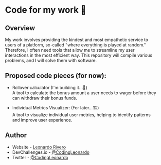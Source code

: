# Code for my work 🎰

## Overview

My work involves providing the kindest and most empathetic service to users of a platform, so-called "where everything is played at random." Therefore, I often need tools that allow me to streamline my user interactions in the most efficient way. This repository will compile various problems, and I will solve them with software.

## Proposed code pieces (for now):

- Rollover calculator (I'm building it...🚧)
  <br />
  A tool to calculate the bonus amount a user needs to wager before they can withdraw their bonus funds.

- Individual Metrics Visualizer: (For later...🏗️)
  <br />
  A tool to visualize individual user metrics, helping to identify patterns and improve user experience.

## Author

- Website - [Leonardo Rivero](https://codingleonardo.github.io/)
- DevChallenges.io - [@CodingLeonardo](https://devchallenges.io/profile/8c0bdef8-0f64-4c92-8640-bcae8d05fb4b)
- Twitter - [@CodingLeonardo](https://www.twitter.com/CodingLeonardo)
